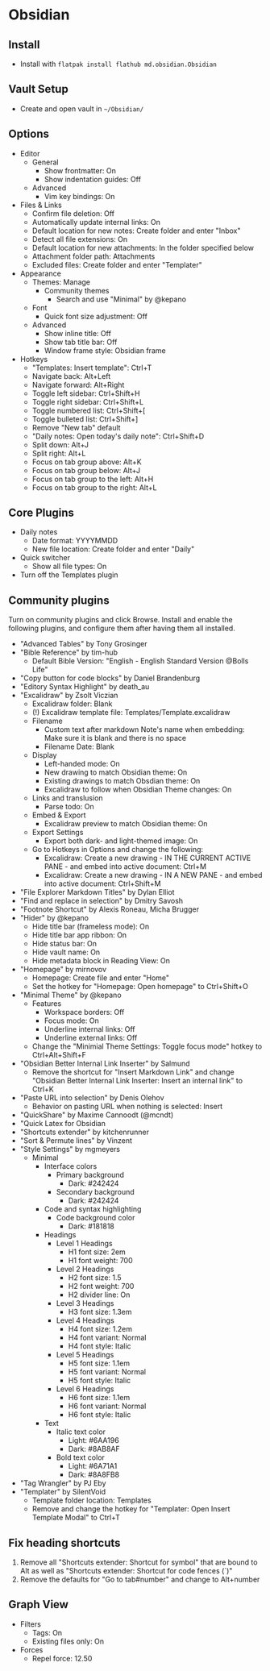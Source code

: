 # Obsidian

## Install

- Install with ```flatpak install flathub md.obsidian.Obsidian```

## Vault Setup

- Create and open vault in ```~/Obsidian/```

## Options

- Editor
	- General
		- Show frontmatter: On
		- Show indentation guides: Off
	- Advanced
		- Vim key bindings: On
- Files & Links
	- Confirm file deletion: Off
	- Automatically update internal links: On
	- Default location for new notes: Create folder and enter "Inbox"
	- Detect all file extensions: On
	- Default location for new attachments: In the folder specified below
    - Attachment folder path: Attachments
	- Excluded files: Create folder and enter "Templater"
- Appearance
	- Themes: Manage
		- Community themes
			- Search and use "Minimal" by @kepano
	- Font
		- Quick font size adjustment: Off
	- Advanced
		- Show inline title: Off
		- Show tab title bar: Off
		- Window frame style: Obsidian frame
- Hotkeys
	- "Templates: Insert template": Ctrl+T
	- Navigate back: Alt+Left
	- Navigate forward: Alt+Right
	- Toggle left sidebar: Ctrl+Shift+H
	- Toggle right sidebar: Ctrl+Shift+L
	- Toggle numbered list: Ctrl+Shift+[
	- Toggle bulleted list: Ctrl+Shift+]
	- Remove "New tab" default
	- "Daily notes: Open today's daily note": Ctrl+Shift+D
    - Split down: Alt+J
    - Split right: Alt+L
    - Focus on tab group above: Alt+K
    - Focus on tab group below: Alt+J
    - Focus on tab group to the left: Alt+H
    - Focus on tab group to the right: Alt+L

## Core Plugins

- Daily notes
	- Date format: YYYYMMDD
	- New file location: Create folder and enter "Daily"
- Quick switcher
	- Show all file types: On
- Turn off the Templates plugin

## Community plugins

Turn on community plugins and click Browse. Install and enable the following plugins, and configure them after having them all installed.

- "Advanced Tables" by Tony Grosinger
- "Bible Reference" by tim-hub
	- Default Bible Version: "English - English Standard Version @Bolls Life"
- "Copy button for code blocks" by Daniel Brandenburg
- "Editory Syntax Highlight" by death_au
- "Excalidraw" by Zsolt Viczian
	- Excalidraw folder: Blank
	- (!) Excalidraw template file: Templates/Template.excalidraw
	- Filename
	  - Custom text after markdown Note's name when embedding: Make sure it is blank and there is no space
	  - Filename Date: Blank
	- Display
	  - Left-handed mode: On
	  - New drawing to match Obsidian theme: On
	  - Existing drawings to match Obsdian theme: On
	  - Excalidraw to follow when Obsidian Theme changes: On
	- Links and translusion
	  - Parse todo: On
	- Embed & Export
	  - Excalidraw preview to match Obsidian theme: On
	- Export Settings
	  - Export both dark- and light-themed image: On
	- Go to Hotkeys in Options and change the following:
		- Excalidraw: Create a new drawing - IN THE CURRENT ACTIVE PANE - and embed into active document: Ctrl+M
		- Excalidraw: Create a new drawing - IN A NEW PANE - and embed into active document: Ctrl+Shift+M
- "File Explorer Markdown Titles" by Dylan Elliot
- "Find and replace in selection" by Dmitry Savosh
- "Footnote Shortcut" by Alexis Roneau, Micha Brugger
- "Hider" by @kepano
	- Hide title bar (frameless mode): On
	- Hide title bar app ribbon: On
	- Hide status bar: On
	- Hide vault name: On
	- Hide metadata block in Reading View: On
- "Homepage" by mirnovov
	- Homepage: Create file and enter "Home"
	- Set the hotkey for "Homepage: Open homepage" to Ctrl+Shift+O
- "Minimal Theme" by @kepano
	- Features
        - Workspace borders: Off
		- Focus mode: On
		- Underline internal links: Off
		- Underline external links: Off
    - Change the "Minimial Theme Settings: Toggle focus mode" hotkey to Ctrl+Alt+Shift+F
- "Obsidian Better Internal Link Inserter" by Salmund
	- Remove the shortcut for "Insert Markdown Link" and change "Obsidian Better Internal Link Inserter: Insert an internal link" to Ctrl+K
- "Paste URL into selection" by Denis Olehov
  - Behavior on pasting URL when nothing is selected: Insert [](url)
- "QuickShare" by Maxime Cannoodt (@mcndt)
- "Quick Latex for Obsidian
- "Shortcuts extender" by kitchenrunner
- "Sort & Permute lines" by Vinzent
- "Style Settings" by mgmeyers
	- Minimal
		- Interface colors
			- Primary background
				- Dark: #242424
			- Secondary background
				- Dark: #242424
		- Code and syntax highlighting
			- Code background color
				- Dark: #181818
		- Headings
			- Level 1 Headings
				- H1 font size: 2em
				- H1 font weight: 700
			- Level 2 Headings
				- H2 font size: 1.5
				- H2 font weight: 700
				- H2 divider line: On
			- Level 3 Headings
				- H3 font size: 1.3em
			- Level 4 Headings
				- H4 font size: 1.2em
				- H4 font variant: Normal
				- H4 font style: Italic
			- Level 5 Headings
				- H5 font size: 1.1em
				- H5 font variant: Normal
				- H5 font style: Italic
			- Level 6 Headings
				- H6 font size: 1.1em
				- H6 font variant: Normal
				- H6 font style: Italic
		- Text
			- Italic text color
				- Light: #6AA196
				- Dark: #8AB8AF
			- Bold text color
				- Light: #6A71A1
				- Dark: #8A8FB8
- "Tag Wrangler" by PJ Eby
- "Templater" by SilentVoid
	- Template folder location: Templates
	- Remove and change the hotkey for "Templater: Open Insert Template Modal" to Ctrl+T

## Fix heading shortcuts

1. Remove all "Shortcuts extender: Shortcut for symbol" that are bound to Alt as well as "Shortcuts extender: Shortcut for code fences (\`)"
2. Remove the defaults for "Go to tab#number" and change to Alt+number

## Graph View

- Filters
	- Tags: On
	- Existing files only: On
- Forces
	- Repel force: 12.50
